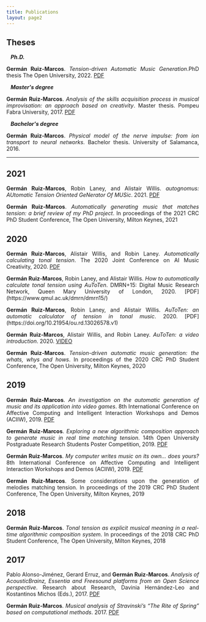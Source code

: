 ```yaml
---
title: Publications
layout: page2
---
```


<h2>Theses</h2>

&ensp; ***Ph.D.***
<p style='text-align: justify;' style="margin-left:5%; margin-right:5%;"> <b>Germán Ruiz-Marcos</b>. <em>Tension-driven Automatic Music Generation</em>.PhD thesis The Open University, 2022. <a href="https://doi.org/10.21954/ou.ro.000142cf">PDF</a></p>

&ensp; ***Master's degree***
<p style='text-align: justify;' style="margin-left:5%; margin-right:5%;"><b>Germán Ruiz-Marcos</b>. <em>Analysis of the skills acquisition process in musical improvisation: an approach based on creativity</em>. Master thesis. Pompeu Fabra University, 2017. <a href="https://doi.org/10.5281/zenodo.1109736">PDF</a></p>

&ensp; ***Bachelor's degree***

<p style='text-align: justify;' style="margin-left:5%; margin-right:5%;"><b>Germán Ruiz-Marcos</b>. <em>Physical model of the nerve impulse: from ion transport to neural networks</em>. Bachelor thesis. University of Salamanca, 2016.</p>

***

<h2>2021</h2>

<p style='text-align: justify;' style="margin-left:5%; margin-right:5%;"><b>Germán Ruiz-Marcos</b>, Robin Laney, and Alistair Willis. <em>autognomus: AUtomatic Tension Oriented GeNerator Of MUSic</em>. 2021. <a href="https://doi.org/10.21954/ou.rd.15028599.v1">PDF</a></p>

<p style='text-align: justify;' style="margin-left:5%; margin-right:5%;"><b>Germán Ruiz-Marcos</b>. <em>Automatically generating music that matches tension: a brief review of my PhD project</em>. In proceedings of the 2021 CRC PhD Student Conference, The Open University, Milton Keynes, 2021</p>



<h2>2020</h2>

<p style='text-align: justify;' style="margin-left:5%; margin-right:5%;"><b>Germán Ruiz-Marcos</b>, Alistair Willis, and Robin Laney. <em>Automatically calculating tonal tension</em>. The 2020 Joint Conference on AI Music Creativity, 2020. <a href="http://oro.open.ac.uk/72732/">PDF</a></p>


<p style='text-align: justify;' style="margin-left:5%; margin-right:5%;"><b>Germán Ruiz-Marcos</b>, Robin Laney, and Alistair Willis. <em>How to automatically calculate tonal tension using AuToTen</em>. DMRN+15: Digital Music Research Network, Queen Mary University of London, 2020. [PDF] (https://www.qmul.ac.uk/dmrn/dmrn15/)</p>


<p style='text-align: justify;' style="margin-left:5%; margin-right:5%;"><b>Germán Ruiz-Marcos</b>, Robin Laney, and Alistair Willis. <em>AuToTen: an automatic calculator of tension in tonal music</em>. 2020. [PDF](https://doi.org/10.21954/ou.rd.13026578.v1)</p>

<p style='text-align: justify;' style="margin-left:5%; margin-right:5%;"><b>Germán Ruiz-Marcos</b>, Alistair Willis, and Robin Laney. <em>AuToTen: a video introduction</em>. 2020. <a href="https://doi.org/10.21954/ou.rd.13128827.v3">VIDEO</a></p>

<p style='text-align: justify;' style="margin-left:5%; margin-right:5%;"><b>Germán Ruiz-Marcos</b>. <em>Tension-driven automatic music generation: the whats, whys and hows</em>. In proceedings of the 2020 CRC PhD Student Conference, The Open University, Milton Keynes, 2020</p>



<h2>2019</h2>

<p style='text-align: justify;' style="margin-left:5%; margin-right:5%;"><b>Germán Ruiz-Marcos</b>. <em>An investigation on the automatic generation of music and its application into video games</em>. 8th International Conference on Affective Computing and Intelligent Interaction Workshops and Demos (ACIIW), 2019. <a href="https://ieeexplore.ieee.org/document/8925275">PDF</a></p>

<p style='text-align: justify;' style="margin-left:5%; margin-right:5%;"><b>Germán Ruiz-Marcos</b>. <em>Exploring a new algorithmic composition approach to generate music in real time matching tension</em>. 14th Open University Postgraduate Research Students Poster Competition, 2019. <a href="https://doi.org/10.21954/ou.rd.13026956.v1">PDF</a></p>

<p style='text-align: justify;' style="margin-left:5%; margin-right:5%;"><b>Germán Ruiz-Marcos</b>. <em>My computer writes music on its own... does yours?</em> 8th International Conference on Affective Computing and Intelligent Interaction Workshops and Demos (ACIIW), 2019. <a href="https://doi.org/10.21954/ou.rd.13026956.v1">PDF</a></p>

<p style='text-align: justify;' style="margin-left:5%; margin-right:5%;"><b>Germán Ruiz-Marcos</b>. </em>Some considerations upon the generation of melodies matching tension</em>. In proceedings of the 2019 CRC PhD Student Conference, The Open University, Milton Keynes, 2019</p>



<h2>2018</h2>

<p style='text-align: justify;' style="margin-left:5%; margin-right:5%;"><b>Germán Ruiz-Marcos</b>. <em>Tonal tension as explicit musical meaning in a real-time algorithmic composition system</em>. In proceedings of the 2018 CRC PhD Student Conference, The Open University, Milton Keynes, 2018</p>

<h2>2017</h2>

<p style='text-align: justify;' style="margin-left:5%; margin-right:5%;">Pablo Alonso-Jiménez, Gerard Erruz, and <b>Germán Ruiz-Marcos</b>. <em>Analysis of AcousticBrainz, Essentia and Freesound platforms from an Open Science perspective</em>. Research about Research, Davinia Hernández-Leo and Kostantinos Michos (Eds.), 2017. <a href="https://bit.ly/3xVMnGU">PDF</a></p>


<p style='text-align: justify;' style="margin-left:5%; margin-right:5%;"><b>Germán Ruiz-Marcos</b>. <em>Musical analysis of Stravinski’s “The Rite of Spring” based on computational methods</em>. 2017. <a href="https://arxiv.org/pdf/2011.04568.pdf">PDF</a></p>
